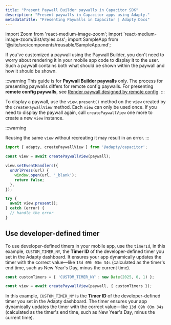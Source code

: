 ```yaml
---
title: "Present Paywall Builder paywalls in Capacitor SDK"
description: "Present paywalls in Capacitor apps using Adapty."
metadataTitle: "Presenting Paywalls in Capacitor | Adapty Docs"
---
```


import Zoom from 'react-medium-image-zoom';
import 'react-medium-image-zoom/dist/styles.css';
import SampleApp from '@site/src/components/reusable/SampleApp.md'; 

If you've customized a paywall using the Paywall Builder, you don't need to worry about rendering it in your mobile app code to display it to the user. Such a paywall contains both what should be shown within the paywall and how it should be shown.

:::warning
This guide is for **Paywall Builder paywalls** only. The process for presenting paywalls differs for remote config paywalls. For presenting **remote config paywalls**, see [Render paywall designed by remote config](present-remote-config-paywalls).
:::

To display a paywall, use the `view.present()` method on the `view` created by the `createPaywallView` method. Each `view` can only be used once. If you need to display the paywall again, call `createPaywallView` one more to create a new `view` instance. 

:::warning

Reusing the same `view` without recreating it may result in an error.
:::

```typescript showLineNumbers
import { adapty, createPaywallView } from '@adapty/capacitor';

const view = await createPaywallView(paywall);

view.setEventHandlers({
  onUrlPress(url) {
    window.open(url, '_blank');
    return false; 
  },
});

try {
  await view.present();
} catch (error) {
  // handle the error
}
```

## Use developer-defined timer

To use developer-defined timers in your mobile app, use the `timerId`, in this example, `CUSTOM_TIMER_NY`, the **Timer ID** of the developer-defined timer you set in the Adapty dashboard. It ensures your app dynamically updates the timer with the correct value—like `13d 09h 03m 34s` (calculated as the timer's end time, such as New Year's Day, minus the current time).

```typescript showLineNumbers
const customTimers = { 'CUSTOM_TIMER_NY': new Date(2025, 0, 1) };

const view = await createPaywallView(paywall, { customTimers });
```

In this example, `CUSTOM_TIMER_NY` is the **Timer ID** of the developer-defined timer you set in the Adapty dashboard. The timer ensures your app dynamically updates the timer with the correct value—like `13d 09h 03m 34s` (calculated as the timer's end time, such as New Year's Day, minus the current time).

